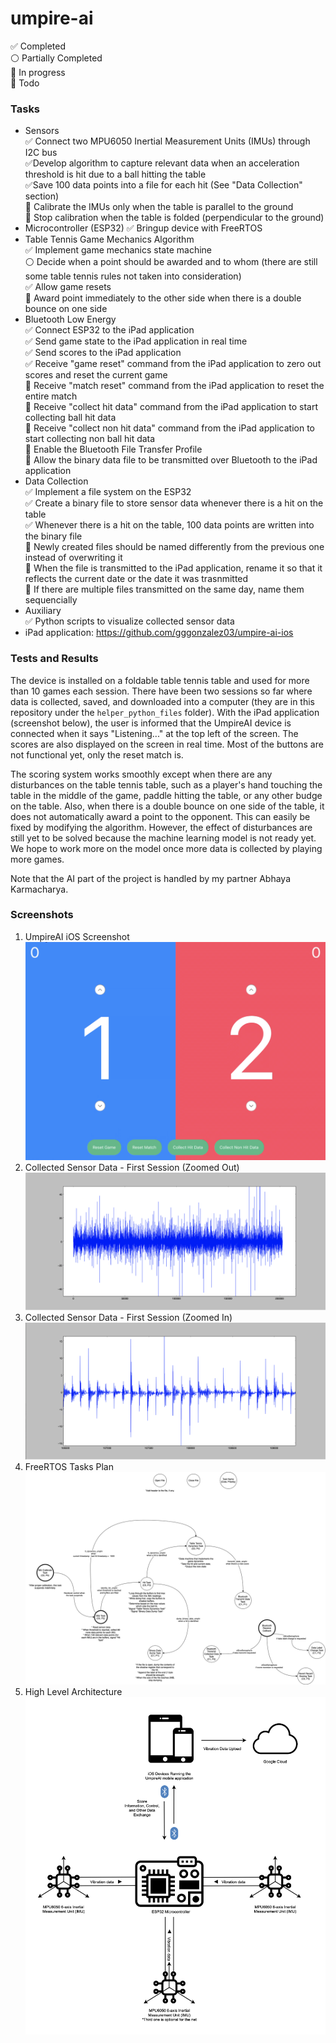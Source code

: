 # umpire-ai

:white_check_mark: Completed  
:white_circle: Partially Completed  
:large_blue_circle: In progress  
:red_circle: Todo  

### Tasks
* Sensors  
  :white_check_mark: Connect two MPU6050 Inertial Measurement Units (IMUs) through I2C bus  
  :white_check_mark:Develop algorithm to capture relevant data when an acceleration threshold is hit due to a ball hitting the table  
  :white_check_mark:Save 100 data points into a file for each hit (See "Data Collection" section)  
  :large_blue_circle: Calibrate the IMUs only when the table is parallel to the ground  
  :large_blue_circle: Stop calibration when the table is folded (perpendicular to the ground)  
* Microcontroller (ESP32)
  :white_check_mark: Bringup device with FreeRTOS
* Table Tennis Game Mechanics Algorithm  
  :white_check_mark: Implement game mechanics state machine  
  :white_circle: Decide when a point should be awarded and to whom (there are still some table tennis rules not taken into consideration)  
  :white_check_mark: Allow game resets  
  :red_circle: Award point immediately to the other side when there is a double bounce on one side  
* Bluetooth Low Energy  
  :white_check_mark: Connect ESP32 to the iPad application  
  :white_check_mark: Send game state to the iPad application in real time  
  :white_check_mark: Send scores to the iPad application  
  :white_check_mark: Receive "game reset" command from the iPad application to zero out scores and reset the current game  
  :red_circle: Receive "match reset" command from the iPad application to reset the entire match  
  :red_circle: Receive "collect hit data" command from the iPad application to start collecting ball hit data  
  :red_circle: Receive "collect non hit data" command from the iPad application to start collecting non ball hit data  
  :red_circle: Enable the Bluetooth File Transfer Profile  
  :red_circle: Allow the binary data file to be transmitted over Bluetooth to the iPad application  
* Data Collection  
  :white_check_mark: Implement a file system on the ESP32  
  :white_check_mark: Create a binary file to store sensor data whenever there is a hit on the table  
  :white_check_mark: Whenever there is a hit on the table, 100 data points are written into the binary file  
  :red_circle: Newly created files should be named differently from the previous one instead of overwriting it  
  :red_circle: When the file is transmitted to the iPad application, rename it so that it reflects the current date or the date it was trasnmitted  
  :red_circle: If there are multiple files transmitted on the same day, name them sequencially  
* Auxiliary  
  :white_check_mark: Python scripts to visualize collected sensor data  
* iPad application: https://github.com/gggonzalez03/umpire-ai-ios  

### Tests and Results
The device is installed on a foldable table tennis table and used for more than 10 games each session. There have been two sessions so far where data is collected, saved, and downloaded into a computer (they are in this repository under the ```helper_python_files``` folder). With the iPad application (screenshot below), the user is informed that the UmpireAI device is connected when it says "Listening..." at the top left of the screen. The scores are also displayed on the screen in real time. Most of the buttons are not functional yet, only the reset match is.

The scoring system works smoothly except when there are any disturbances on the table tennis table, such as a player's hand touching the table in the middle of the game, paddle hitting the table, or any other budge on the table. Also, when there is a double bounce on one side of the table, it does not automatically award a point to the opponent. This can easily be fixed by modifying the algorithm. However, the effect of disturbances are still yet to be solved because the machine learning model is not ready yet. We hope to work more on the model once more data is collected by playing more games.

Note that the AI part of the project is handled by my partner Abhaya Karmacharya.

### Screenshots
1. UmpireAI iOS Screenshot
![UmpireAI iOS Screenshot](./screenshots/umpire_ai_ios.png)
2. Collected Sensor Data - First Session (Zoomed Out)
![Collected Sensor Data (Zoomed Out)](./screenshots/first_session_data_zoomed_out.png)
3. Collected Sensor Data - First Session (Zoomed In)
![Collected Sensor Data (Zoomed In)](./screenshots/first_session_data_zoomed_in.png)
4. FreeRTOS Tasks Plan
![FreeRTOS Tasks Plan](./screenshots/UmpireAI_Realtime_Design.png)
5. High Level Architecture
![High Level Architecture](./screenshots/high_level_arch.png)
